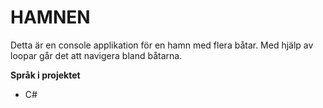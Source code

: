 # HAMNEN
Detta är en console applikation för en hamn med flera båtar. Med hjälp av loopar går det att navigera bland båtarna.

**Språk i projektet**
* C#

